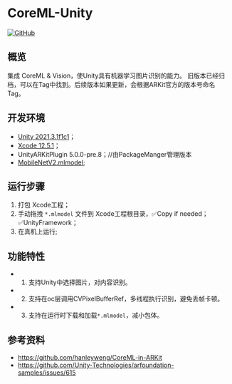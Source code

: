 # CoreML-Unity

[![GitHub](https://img.shields.io/github/license/mashape/apistatus.svg?style=social)](https://github.com/brakmic/OpenCV/blob/master/LICENSE)

## 概览

集成 CoreML & Vision，使Unity具有机器学习图片识别的能力。
旧版本已经归档，可以在Tag中找到。后续版本如果更新，会根据ARKit官方的版本号命名Tag。

## 开发环境

- [Unity 2021.3.1f1c1](https://unity.cn/releases/lts/2021)；
- [Xcode 12.5.1](https://developer.apple.com/download/all/?q=xcode)；
- UnityARKitPlugin 5.0.0-pre.8；//由PackageManger管理版本
- [MobileNetV2.mlmodel](https://developer.apple.com/machine-learning/build-run-models/);

## 运行步骤

1. 打包 Xcode工程；
2. 手动拖拽 ``*.mlmodel`` 文件到 Xcode工程根目录，✅Copy if needed；✅UnityFramework；
3. 在真机上运行;

## 功能特性

- 1. 支持Unity中选择图片，对内容识别。
- 2. 支持在oc层调用CVPixelBufferRef，多线程执行识别，避免丢帧卡顿。
- 3. 支持在运行时下载和加载``*.mlmodel``，减小包体。

## 参考资料

- https://github.com/hanleyweng/CoreML-in-ARKit
- https://github.com/Unity-Technologies/arfoundation-samples/issues/615
